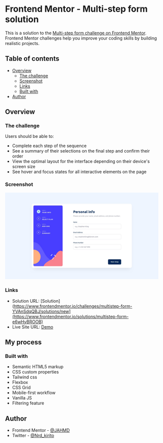 # Frontend Mentor - Multi-step form solution

This is a solution to the [Multi-step form challenge on Frontend Mentor](https://www.frontendmentor.io/challenges/multistep-form-YVAnSdqQBJ). Frontend Mentor challenges help you improve your coding skills by building realistic projects.

## Table of contents

- [Overview](#overview)
  - [The challenge](#the-challenge)
  - [Screenshot](#screenshot)
  - [Links](#links)
  - [Built with](#built-with)
- [Author](#author)

## Overview

### The challenge

Users should be able to:

- Complete each step of the sequence
- See a summary of their selections on the final step and confirm their order
- View the optimal layout for the interface depending on their device's screen size
- See hover and focus states for all interactive elements on the page

### Screenshot

![Design preview for the Multistep form coding challenge](./images/desktop-design-step-1.jpg)

### Links

- Solution URL: [Solution](https://www.frontendmentor.io/challenges/multistep-form-YVAnSdqQBJ/solutions/new](https://www.frontendmentor.io/solutions/multistep-form-e6wHyBROOB)
- Live Site URL: [Demo](https://jahmd.github.io/Multistep_form/)

## My process

### Built with

- Semantic HTML5 markup
- CSS custom properties
- Tailwind css
- Flexbox
- CSS Grid
- Mobile-first workflow
- Vanilla JS
- Filtering feature

## Author

- Frontend Mentor - [@JAHMD](https://www.frontendmentor.io/profile/JAHMD)
- Twitter - [@Nrd_kirito](https://twitter.com/Nrd_kirito)
